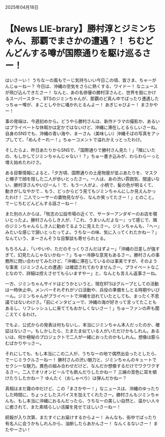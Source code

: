 2025年04月18日

# 【News LIE-brary】勝村淳とジミンちゃん、那覇でまさかの遭遇？！ ちむどんどんする噂が国際通りを駆け巡るさー！

はいさーい！ うちなーの風もでーじ気持ちいい今日この頃、皆さま、ちゃーがんじゅーねー？ 今日は、沖縄の空気をさらに熱くする、ワイドー！ なニュースが飛び込んできたさー！ なんと、あの名俳優の勝村淳さんと、世界を股にかけるスーパースター、BTSのジミンちゃんが、那覇のど真ん中でばったり遭遇したっちゅー噂が、まことしやかに囁かれとるんよー！ あぎじゃびよー！ まさかやー！

事の発端は、今週初めから。どうやら勝村さんは、新作ドラマの撮影か、あるいはプライベートな休暇かは定かではないけど、沖縄に滞在しとるらしいさーね。自身のSNSでも、沖縄の青い海や、まーさん（美味しい）沖縄そばの写真をアップしてて、「めんそーれー！」ちゅーコメントで溢れかえっとったわけ。

そしたらよ、昨日あたりからSNSで、「国際通りで勝村さん見た！」「隣にいたの、もしかしてジミンちゃんじゃない！？」ちゅー書き込みが、わらわらーっと増え始めたわけさ。

ある目撃情報によると、「夕方頃、国際通りの土産物屋が並ぶあたりを、マスクと帽子で顔を隠した二人が歩いとったさー。一人は、あの渋い雰囲気、間違いない、勝村淳さんやいびーん！ で、もう一人がよ、小柄で、髪の色が明るくて、動きがしなやかで… もう、どっからどう見てもジミンちゃんにしか見えんかったわけ！ 二人でシーサーの置物見ながら、なんか笑ってたさー！」とのこと。でーじちむどんどんする話さーねー！

また別の人からは、「牧志の公設市場の近くで、サーターアンダギーのお店を覗いとったよ。勝村さんらしき人が、『これ、うまいんだよなー』って感じで、隣のジミンちゃんらしき人に勧めてるように見えたさー。ジミンちゃんも、『へー』みたいな感じで頷いとったってよ。うちなーの味、気に入ってくれたかねー？」なんていう、まーさんそうな目撃談も寄せられとる。

もちろんよ、「いやいや、ただのそっくりさんだはずよー」「沖縄の日差しが強すぎて、幻見たんじゃないかねー？」ちゅー冷静な意見もあるさー。勝村さんの事務所に問い合わせてみたけど、「沖縄に滞在しているのは事実ですが、そのような事実（ジミンさんとの遭遇）は確認されておりませんさー。プライベートなことなので、詳細は控えさせてもらいますやー」と、なんとも言えん返事さーね。

一方、ジミンちゃんサイドはどうかというと、現在BTSはグループとしての活動は一時休止中。メンバーそれぞれがソロ活動や、兵役の準備をしとる時期やいびーん。ジミンちゃんがプライベートで沖縄を訪れていたとしても、まったく不思議ではないわけさ。「前にインタビューで、沖縄の海が好きって言ってたこともあるし、リフレッシュしに来ててもおかしくないさー！」ちゅーファンの声も聞こえてくるわけ。

でもよ、公式からの発表は何もないし、本当にジミンちゃん本人だったのか、確証はないさー。もしかしたら、たまたま似ている人がいただけかもしれん。あるいは、何か極秘のプロジェクトで二人が一緒におったのかもしれん。想像は膨らむばかりやっさー。

それにしても、もし本当にこの二人が、うちなーの地で偶然出会ったとしたら、でーじミラクルさーねー！ 勝村さんの渋い魅力と、ジミンちゃんのキュートでセクシーな魅力。異色の組み合わせだけど、なんだか想像するだけでワクワクするさー。二人でオリオンビールでも飲んだりしたかねー？ 三線の音色に耳を傾けたりしたかねー？ ゆんたく（おしゃべり）は弾んだかねー？

真相はまだ霧の中だけど、この「まさかやー！」なニュースは、沖縄のゆったりした時間に、ちょっとしたスパイスを加えてくれたさー。勝村さんもジミンちゃんも、もし本当に沖縄におるんだったら、うちなーの美しい自然と、温かい人々に癒されて、また素晴らしい活躍を見せてほしいさーねー！

続報が入り次第、またすぐにお届けするからよー！ みんなも、街中でばったり有名人に会うかもしれんから、油断したらあかんさー！ なんくるないさー！ またやーさい！